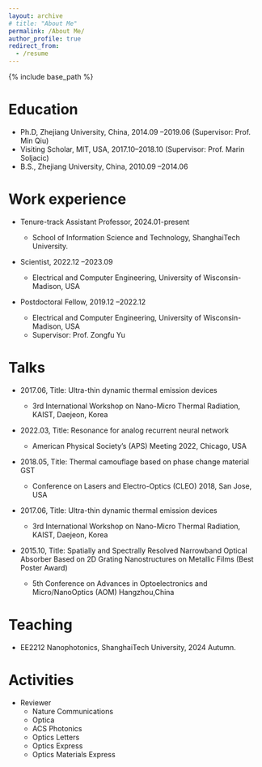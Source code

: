 ```yaml
---
layout: archive
# title: "About Me"
permalink: /About Me/
author_profile: true
redirect_from:
  - /resume
---
```


{% include base_path %}

Education
======
* Ph.D, Zhejiang University, China, 2014.09 –2019.06 (Supervisor: Prof. Min Qiu)
* Visiting Scholar, MIT, USA, 2017.10–2018.10 (Supervisor: Prof. Marin Soljacic)
* B.S., Zhejiang University, China, 2010.09 –2014.06

Work experience
======
* Tenure-track Assistant Professor, 2024.01-present
  * School of Information Science and Technology, ShanghaiTech University.

* Scientist, 2022.12 –2023.09
  * Electrical and Computer Engineering, University of Wisconsin-Madison, USA

* Postdoctoral Fellow, 2019.12 –2022.12
  * Electrical and Computer Engineering, University of Wisconsin-Madison, USA
  * Supervisor: Prof. Zongfu Yu
  
Talks
======
* 2017.06, Title: Ultra-thin dynamic thermal emission devices
  * 3rd International Workshop on Nano-Micro Thermal Radiation, KAIST, Daejeon, Korea

* 2022.03, Title: Resonance for analog recurrent neural network
  * American Physical Society’s (APS) Meeting 2022, Chicago, USA

* 2018.05, Title: Thermal camouflage based on phase change material GST
  * Conference on Lasers and Electro-Optics (CLEO) 2018, San Jose, USA

* 2017.06, Title: Ultra-thin dynamic thermal emission devices
  * 3rd International Workshop on Nano-Micro Thermal Radiation, KAIST, Daejeon, Korea

* 2015.10, Title: Spatially and Spectrally Resolved Narrowband Optical Absorber Based on 2D Grating Nanostructures on Metallic Films (Best Poster Award)
  * 5th Conference on Advances in Optoelectronics and Micro/NanoOptics (AOM) Hangzhou,China
    
Teaching
======
* EE2212 Nanophotonics, ShanghaiTech University, 2024 Autumn.
  
Activities
======
* Reviewer
  * Nature Communications
  * Optica
  * ACS Photonics
  * Optics Letters
  * Optics Express
  * Optics Materials Express
